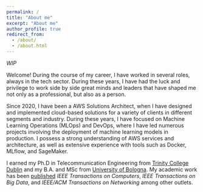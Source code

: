 ```yaml
---
permalink: /
title: "About me"
excerpt: "About me"
author_profile: true
redirect_from: 
  - /about/
  - /about.html
---
```

*WIP*

Welcome! During the course of my career, I have worked in several roles,
always in the tech sector. During these years, I have had the luck and
privilege to work side by side great minds and leaders that have shaped me
not only as a professional, but also as a person.

Since 2020, I have been a AWS Solutions Architect, when I have designed
and implemented cloud-based solutions for a variety of clients in different
segments and industry. During these years, I have focused on Machine Learning
Operations (MLOps) and DevOps, where I have led numerous projects involving the
deployment of machine learning models in production. I possess a strong
understanding of AWS services and architecture, as well as extensive experience
with tools such as Docker, MLflow, and SageMaker.

I earned my Ph.D in Telecommunication Engineering from
[Trinity College Dublin](https://www.tcd.ie/) and my
B.A. and MSc from [University of Bologna](https://www.unibo.it).
My academic work has been [published](publications) 
*IEEE Transactions on Computers*, *IEEE Transactions on Big Data*, and
*IEEE/ACM Transactions on Networking* among other outlets.
